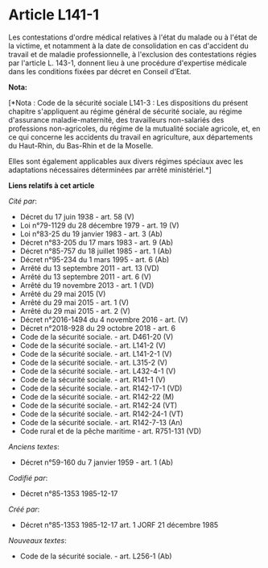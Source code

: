 # Article L141-1

Les contestations d'ordre médical relatives à l'état du malade ou à l'état de la victime, et notamment à la date de
consolidation en cas d'accident du travail et de maladie professionnelle, à l'exclusion des contestations régies par
l'article L. 143-1, donnent lieu à une procédure d'expertise médicale dans les conditions fixées par décret en Conseil
d'Etat.

**Nota:**

[*Nota : Code de la sécurité sociale L141-3 : Les dispositions du présent chapitre s'appliquent au régime général de sécurité
sociale, au régime d'assurance maladie-maternité, des travailleurs non-salariés des professions non-agricoles, du régime de
la mutualité sociale agricole, et, en ce qui concerne les accidents du travail en agriculture, aux départements du Haut-Rhin,
du Bas-Rhin et de la Moselle.

Elles sont également applicables aux divers régimes spéciaux avec les adaptations nécessaires déterminées par arrêté
ministériel.*]

**Liens relatifs à cet article**

_Cité par_:

  - Décret du 17 juin 1938 - art. 58 (V)
  - Loi n°79-1129 du 28 décembre 1979 - art. 19 (V)
  - Loi n°83-25 du 19 janvier 1983 - art. 3 (Ab)
  - Décret n°83-205 du 17 mars 1983 - art. 9 (Ab)
  - Décret n°85-757 du 18 juillet 1985 - art. 1 (Ab)
  - Décret n°95-234 du 1 mars 1995 - art. 6 (Ab)
  - Arrêté du 13 septembre 2011 - art. 13 (VD)
  - Arrêté du 13 septembre 2011 - art. 6 (V)
  - Arrêté du 19 novembre 2013 - art. 1 (VD)
  - Arrêté du 29 mai 2015 (V)
  - Arrêté du 29 mai 2015 - art. 1 (V)
  - Arrêté du 29 mai 2015 - art. 2 (V)
  - Décret n°2016-1494 du 4 novembre 2016 - art. (V)
  - Décret n°2018-928 du 29 octobre 2018 - art. 6
  - Code de la sécurité sociale. - art. D461-20 (V)
  - Code de la sécurité sociale. - art. L141-2 (V)
  - Code de la sécurité sociale. - art. L141-2-1 (V)
  - Code de la sécurité sociale. - art. L315-2 (V)
  - Code de la sécurité sociale. - art. L432-4-1 (V)
  - Code de la sécurité sociale. - art. R141-1 (V)
  - Code de la sécurité sociale. - art. R142-17-1 (VD)
  - Code de la sécurité sociale. - art. R142-22 (M)
  - Code de la sécurité sociale. - art. R142-24 (VT)
  - Code de la sécurité sociale. - art. R142-24-1 (VT)
  - Code de la sécurité sociale. - art. R142-7-13 (An)
  - Code rural et de la pêche maritime - art. R751-131 (VD)

_Anciens textes_:

  - Décret n°59-160 du 7 janvier 1959 - art. 1 (Ab)

_Codifié par_:

  - Décret n°85-1353 1985-12-17

_Créé par_:

  - Décret n°85-1353 1985-12-17 art. 1 JORF 21 décembre 1985

_Nouveaux textes_:

  - Code de la sécurité sociale. - art. L256-1 (Ab)

